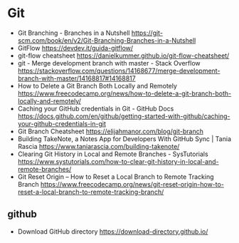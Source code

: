 # Git
* Git Branching - Branches in a Nutshell <https://git-scm.com/book/en/v2/Git-Branching-Branches-in-a-Nutshell>
* GitFlow <https://devdev.it/guida-gitflow/>
* git-flow cheatsheet <https://danielkummer.github.io/git-flow-cheatsheet/>
* git - Merge development branch with master - Stack Overflow <https://stackoverflow.com/questions/14168677/merge-development-branch-with-master/14168817#14168817>
* How to Delete a Git Branch Both Locally and Remotely <https://www.freecodecamp.org/news/how-to-delete-a-git-branch-both-locally-and-remotely/>
* Caching your GitHub credentials in Git - GitHub Docs <https://docs.github.com/en/github/getting-started-with-github/caching-your-github-credentials-in-git>
* Git Branch Cheatsheet <https://elijahmanor.com/blog/git-branch>
* Building TakeNote, a Notes App for Developers With GitHub Sync | Tania Rascia <https://www.taniarascia.com/building-takenote/>
* Clearing Git History in Local and Remote Branches - SysTutorials <https://www.systutorials.com/how-to-clear-git-history-in-local-and-remote-branches/>
* Git Reset Origin – How to Reset a Local Branch to Remote Tracking Branch <https://www.freecodecamp.org/news/git-reset-origin-how-to-reset-a-local-branch-to-remote-tracking-branch/>


## github
* Download GitHub directory <https://download-directory.github.io/>
